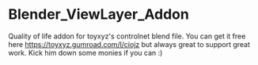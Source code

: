 # Blender_ViewLayer_Addon
Quality of life addon for toyxyz's controlnet blend file. You can get it free here https://toyxyz.gumroad.com/l/ciojz but always great to support great work. Kick him down some monies if you can :)
